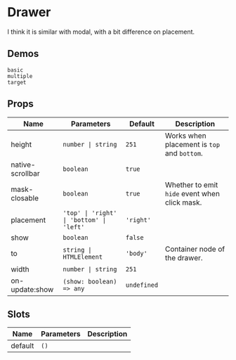 # Drawer

I think it is similar with modal, with a bit difference on placement.

## Demos

```demo
basic
multiple
target
```

## Props

| Name | Parameters | Default | Description |
| --- | --- | --- | --- |
| height | `number \| string` | `251` | Works when placement is `top` and `bottom`. |
| native-scrollbar | `boolean` | `true` |  |
| mask-closable | `boolean` | `true` | Whether to emit `hide` event when click mask. |
| placement | `'top' \| 'right' \| 'bottom' \| 'left'` | `'right'` |  |
| show | `boolean` | `false` |  |
| to | `string \| HTMLElement` | `'body'` | Container node of the drawer. |
| width | `number \| string` | `251` |  |
| on-update:show | `(show: boolean) => any` | `undefined` |  |

## Slots

| Name    | Parameters | Description |
| ------- | ---------- | ----------- |
| default | `()`       |             |
